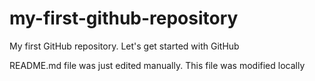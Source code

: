 # my-first-github-repository
My first GitHub repository.  Let's get started with GitHub

README.md file was just edited manually.  This file was modified 
locally
